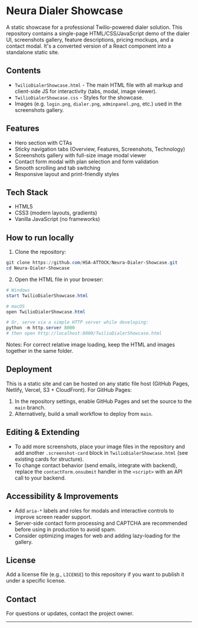 # Neura Dialer Showcase

A static showcase for a professional Twilio-powered dialer solution. This repository contains a single-page HTML/CSS/JavaScript demo of the dialer UI, screenshots gallery, feature descriptions, pricing mockups, and a contact modal. It's a converted version of a React component into a standalone static site.

## Contents

- `TwilioDialerShowcase.html` - The main HTML file with all markup and client-side JS for interactivity (tabs, modal, image viewer).
- `TwilioDialerShowcase.css` - Styles for the showcase.
- Images (e.g. `login.png`, `dialer.png`, `adminpanel.png`, etc.) used in the screenshots gallery.

## Features

- Hero section with CTAs
- Sticky navigation tabs (Overview, Features, Screenshots, Technology)
- Screenshots gallery with full-size image modal viewer
- Contact form modal with plan selection and form validation
- Smooth scrolling and tab switching
- Responsive layout and print-friendly styles

## Tech Stack

- HTML5
- CSS3 (modern layouts, gradients)
- Vanilla JavaScript (no frameworks)

## How to run locally

1. Clone the repository:

```powershell
git clone https://github.com/HSA-ATTOCK/Neura-Dialer-Showcase.git
cd Neura-Dialer-Showcase
```

2. Open the HTML file in your browser:

```powershell
# Windows
start TwilioDialerShowcase.html

# macOS
open TwilioDialerShowcase.html

# Or, serve via a simple HTTP server while developing:
python -m http.server 8000
# then open http://localhost:8000/TwilioDialerShowcase.html
```

Notes: For correct relative image loading, keep the HTML and images together in the same folder.

## Deployment

This is a static site and can be hosted on any static file host (GitHub Pages, Netlify, Vercel, S3 + CloudFront). For GitHub Pages:

1. In the repository settings, enable GitHub Pages and set the source to the `main` branch.
2. Alternatively, build a small workflow to deploy from `main`.

## Editing & Extending

- To add more screenshots, place your image files in the repository and add another `.screenshot-card` block in `TwilioDialerShowcase.html` (see existing cards for structure).
- To change contact behavior (send emails, integrate with backend), replace the `contactForm.onsubmit` handler in the `<script>` with an API call to your backend.

## Accessibility & Improvements

- Add `aria-*` labels and roles for modals and interactive controls to improve screen reader support.
- Server-side contact form processing and CAPTCHA are recommended before using in production to avoid spam.
- Consider optimizing images for web and adding lazy-loading for the gallery.

## License

Add a license file (e.g., `LICENSE`) to this repository if you want to publish it under a specific license.

## Contact

For questions or updates, contact the project owner.

---
